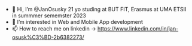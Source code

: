 - 👋 Hi, I’m @JanOsusky 21 yo studing at BUT FIT, Erasmus at UMA ETSII in summmer sememster 2023
- 👀 I’m interested in Web and Mobile App development
- 📫 How to reach me on linkedin -> https://www.linkedin.com/in/jan-osusk%C3%BD-2b6382273/

<!---
JanOsusky/JanOsusky is a ✨ special ✨ repository because its `README.md` (this file) appears on your GitHub profile.
You can click the Preview link to take a look at your changes.
--->
